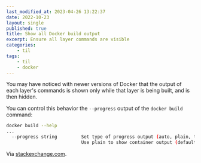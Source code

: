 ```yaml
---
last_modified_at: 2023-04-26 13:22:37
date: 2022-10-23
layout: single
published: true
title: Show all Docker build output
excerpt: Ensure all layer commands are visible
categories:
    - til
tags:
    - til
    - docker
---
```


You may have noticed with newer versions of Docker that the output of each layer's commands is shown only while that layer is being built, and is then hidden.

You can control this behavior the `--progress` output of the `docker build` command:

```bash
docker build --help
...
  --progress string         Set type of progress output (auto, plain, tty).
                            Use plain to show container output (default "auto")
```

Via [stackexchange.com](https://devops.stackexchange.com/a/12774).
